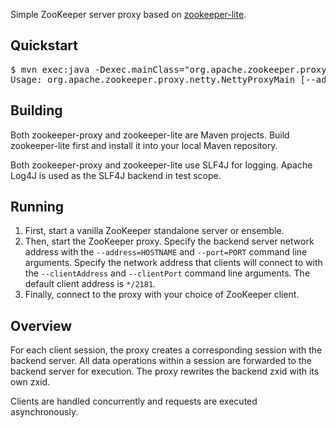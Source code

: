 Simple ZooKeeper server proxy based on [zookeeper-lite](http://github.com/lisaglendenning/zookeeper-lite).

## Quickstart

<pre>
$ mvn exec:java -Dexec.mainClass="org.apache.zookeeper.proxy.netty.NettyProxyMain" -Dexec.args="--help" -Dexec.classpathScope=test
Usage: org.apache.zookeeper.proxy.netty.NettyProxyMain [--address=ServerAddress] [--clientAddress=ClientAddress] [--clientPort=ClientPort] [--help] [--port=ServerPort] [--prefs-path=PATH] [--prefs-root=[user,system]]
</pre>

## Building

Both zookeeper-proxy and zookeeper-lite are Maven projects. Build zookeeper-lite first and install it into your local Maven repository.

Both zookeeper-proxy and zookeeper-lite use SLF4J for logging. Apache Log4J is used as the SLF4J backend in test scope.

## Running

1. First, start a vanilla ZooKeeper standalone server or ensemble.
2. Then, start the ZooKeeper proxy. Specify the backend server network address with the ``--address=HOSTNAME`` and ``--port=PORT`` command line arguments. Specify the network address that clients will connect to with the ``--clientAddress`` and ``--clientPort`` command line arguments. The default client address is ``*/2181``.
3. Finally, connect to the proxy with your choice of ZooKeeper client.

## Overview

For each client session, the proxy creates a corresponding session with the backend server. All data operations within a session are forwarded to the backend server for execution. The proxy rewrites the backend zxid with its own zxid.

Clients are handled concurrently and requests are executed asynchronously.
